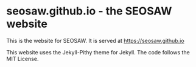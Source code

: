 # seosaw.github.io - the SEOSAW website

This is the website for SEOSAW. It is served at https://seosaw.github.io

This website uses the Jekyll-Pithy theme for Jekyll. The code follows the MIT License.

